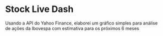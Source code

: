 # Stock Live Dash

Usando a API do Yahoo Finance, elaborei um gráfico simples para análise de ações da Ibovespa com estimativa para os próximos 6 meses
